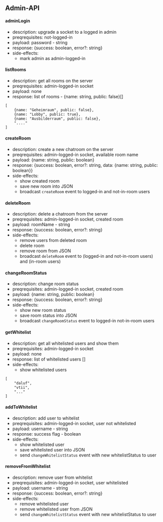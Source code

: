 ## Admin-API

#### adminLogin
* description: upgrade a socket to a logged in admin
* preqrequisites: not-logged-in
* payload: password - string
* response: {success: boolean, error?: string}
* side-effects:
	* mark admin as admin-logged-in

#### listRooms
* description: get all rooms on the server
* preqrequisites: admin-logged-in socket
* payload: none
* response: list of rooms - {name: string, public: false}[]
```
[
    {name: "Geheimraum", public: false},
    {name: "Lobby", public: true},
    {name: "Ausbilderraum", public: false},
    "...."
]
```

#### createRoom
* description: create a new chatroom on the server
* preqrequisites: admin-logged-in socket, available room name
* payload: {name: string, public: boolean}
* response: {success: boolean, error?: string, data: {name: string, public: boolean}}
* side-effects: 
	* show created room
	* save new room into JSON
	* broadcast `createRoom` event to logged-in and not-in-room users

#### deleteRoom
* description: delete a chatroom from the server
* preqrequisites: admin-logged-in socket, created room 
* payload: roomName - string
* response: {success: boolean, error?: string}
* side-effects: 
	* remove users from deleted room
	* delete room
	* remove room from JSON
	* broadcast `deleteRoom` event to (logged-in and not-in-room users) and (in-room users)

#### changeRoomStatus
* description: change room status
* preqrequisites: admin-logged-in socket, created room
* payload: {name: string, public: boolean}
* response: {success: boolean, error?: string}
* side-effects: 
	* show new room status
	* save room status into JSON
	* broadcast `changeRoomStatus` event to logged-in not-in-room users

#### getWhitelist
* description: get all whitelisted users and show them
* preqrequisites: admin-logged-in socket
* payload: none
* response: list of whitelisted users []
* side-effects: 
	* show whitelisted users
```
[
	"daluf",
	"vtii",
	"..."
]
```

#### addToWhitelist
* description: add user to whitelist
* preqrequisites: admin-logged-in socket, user not whitelisted
* payload: username - string
* response: success flag - boolean
* side-effects: 
	* show whitelisted user
	* save whitelisted user into JSON
	* send `changeWhitelistStatus` event with new whitelistStatus to user

#### removeFromWhitelist
* description: remove user from whitelist
* preqrequisites: admin-logged-in socket, user whitelisted
* payload: username - string
* response: {success: boolean, error?: string}
* side-effects: 
	* remove whitelisted user
	* remove whitelisted user from JSON
	* send `changeWhitelistStatus` event with new whitelistStatus to user 
